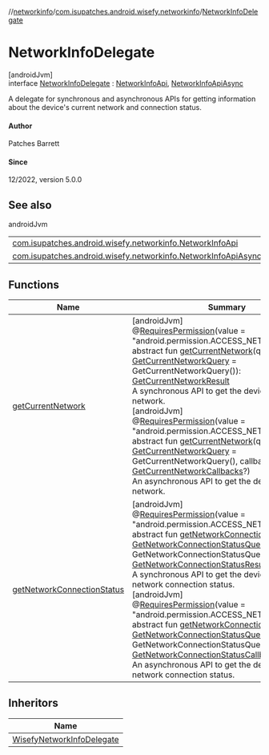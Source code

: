 //[networkinfo](../../../index.md)/[com.isupatches.android.wisefy.networkinfo](../index.md)/[NetworkInfoDelegate](index.md)

# NetworkInfoDelegate

[androidJvm]\
interface [NetworkInfoDelegate](index.md) : [NetworkInfoApi](../-network-info-api/index.md), [NetworkInfoApiAsync](../-network-info-api-async/index.md)

A delegate for synchronous and asynchronous APIs for getting information about the device's current network and connection status.

#### Author

Patches Barrett

#### Since

12/2022, version 5.0.0

## See also

androidJvm

| | |
|---|---|
| [com.isupatches.android.wisefy.networkinfo.NetworkInfoApi](../-network-info-api/index.md) |  |
| [com.isupatches.android.wisefy.networkinfo.NetworkInfoApiAsync](../-network-info-api-async/index.md) |  |

## Functions

| Name | Summary |
|---|---|
| [getCurrentNetwork](../-network-info-api/get-current-network.md) | [androidJvm]<br>@[RequiresPermission](https://developer.android.com/reference/kotlin/androidx/annotation/RequiresPermission.html)(value = &quot;android.permission.ACCESS_NETWORK_STATE&quot;)<br>abstract fun [getCurrentNetwork](../-network-info-api/get-current-network.md)(query: [GetCurrentNetworkQuery](../../com.isupatches.android.wisefy.networkinfo.entities/-get-current-network-query/index.md) = GetCurrentNetworkQuery()): [GetCurrentNetworkResult](../../com.isupatches.android.wisefy.networkinfo.entities/-get-current-network-result/index.md)<br>A synchronous API to get the device's current network.<br>[androidJvm]<br>@[RequiresPermission](https://developer.android.com/reference/kotlin/androidx/annotation/RequiresPermission.html)(value = &quot;android.permission.ACCESS_NETWORK_STATE&quot;)<br>abstract fun [getCurrentNetwork](../-network-info-api-async/get-current-network.md)(query: [GetCurrentNetworkQuery](../../com.isupatches.android.wisefy.networkinfo.entities/-get-current-network-query/index.md) = GetCurrentNetworkQuery(), callbacks: [GetCurrentNetworkCallbacks](../../com.isupatches.android.wisefy.networkinfo.callbacks/-get-current-network-callbacks/index.md)?)<br>An asynchronous API to get the device's current network. |
| [getNetworkConnectionStatus](../-network-info-api/get-network-connection-status.md) | [androidJvm]<br>@[RequiresPermission](https://developer.android.com/reference/kotlin/androidx/annotation/RequiresPermission.html)(value = &quot;android.permission.ACCESS_NETWORK_STATE&quot;)<br>abstract fun [getNetworkConnectionStatus](../-network-info-api/get-network-connection-status.md)(query: [GetNetworkConnectionStatusQuery](../../com.isupatches.android.wisefy.networkinfo.entities/-get-network-connection-status-query/index.md) = GetNetworkConnectionStatusQuery()): [GetNetworkConnectionStatusResult](../../com.isupatches.android.wisefy.networkinfo.entities/-get-network-connection-status-result/index.md)<br>A synchronous API to get the device's current network connection status.<br>[androidJvm]<br>@[RequiresPermission](https://developer.android.com/reference/kotlin/androidx/annotation/RequiresPermission.html)(value = &quot;android.permission.ACCESS_NETWORK_STATE&quot;)<br>abstract fun [getNetworkConnectionStatus](../-network-info-api-async/get-network-connection-status.md)(query: [GetNetworkConnectionStatusQuery](../../com.isupatches.android.wisefy.networkinfo.entities/-get-network-connection-status-query/index.md) = GetNetworkConnectionStatusQuery(), callbacks: [GetNetworkConnectionStatusCallbacks](../../com.isupatches.android.wisefy.networkinfo.callbacks/-get-network-connection-status-callbacks/index.md)?)<br>An asynchronous API to get the device's current network connection status. |

## Inheritors

| Name |
|---|
| [WisefyNetworkInfoDelegate](../-wisefy-network-info-delegate/index.md) |
